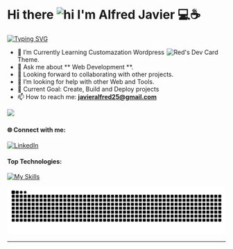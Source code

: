 <!-- [comment]: <img alt="banner" align="center" width="100%" height="40%" src="./images/banner.jpg" /> -->

<h1>Hi there <img src="https://user-images.githubusercontent.com/1303154/88677602-1635ba80-d120-11ea-84d8-d263ba5fc3c0.gif" width="28px" height="28px" alt="hi"> I'm Alfred Javier 💻☕</h1>

<a href="https://git.io/typing-svg"><img src="https://readme-typing-svg.demolab.com?font=Fira+Code&weight=600&size=30&duration=5001&pause=1000&color=01F1C4&width=435&lines=Website+Developer" alt="Typing SVG" /></a>

<a href="https://app.daily.dev/Redz"><img align="right" src="https://api.daily.dev/devcards/102e358d74e542faae501170f3fb77fa.png?r=svl" width="27%" alt="Red's Dev Card"/></a>

<!---   ⚒ I’m currently working on my ** Web Developer **. -->
-   🌱 I’m Currently Learning Customazation Wordpress Theme.
-   💬 Ask me about ** Web Development **.
-   🤝 Looking forward to collaborating with other projects.
-   🤔 I’m looking for help with other Web and Tools.
-   🎯 Current Goal: Create, Build and Deploy projects
-   📫 How to reach me: **javieralfred25@gmail.com**

<!-- <p align="left"> <img src="https://komarev.com/ghpvc/?username=reddotz20&label=Profile%20views&color=0e75b6&style=flat" alt="reddotz20" width="120px"/> </p> -->

![](https://komarev.com/ghpvc/?username=reddotz20&label=Profile%20views&color=0e75b6&style=flat)

#### 🌐 Connect with me:

[![LinkedIn](https://img.shields.io/badge/LinkedIn-%230077B5.svg?logo=linkedin&logoColor=white)](https://linkedin.com/in/alfred-javier-8230b4215/) 


#### Top Technologies:

[![My Skills](https://skillicons.dev/icons?i=react,redux,wordpress,typescript,js,html,css,vite,webpack,php,cpp,java,tailwind,sass,bootstrap,tailwind,emotion,nextjs,nodejs,express,mongodb,postgres,mysql,docker,sequelize,postman,figma,git,github,bash,stackoverflow,pr,vscode,graphql,linux,md)](https://skillicons.dev)


<div align="center">
  <img alt="snake eating my contribution" src="https://github.com/zomeru/zomeru/blob/output/github-contribution-grid-snake-dark.svg">
</div>

---
<!--
<div align="center">
  <img widtH="50%" src="https://github-readme-streak-stats.herokuapp.com/?user=reddotz20&theme=dark" alt="reddotz20" />
  <img widtH="47.3%" src="https://github-readme-stats-sigma-five.vercel.app/api?username=reddotz20&show_icons=true&locale=en&include_all_commits=true&count_private=true&ring_color=fa8b00&theme=dark" alt="reddotz20" />
</div>

<!-- [![activity graph](https://github-readme-activity-graph.cyclic.app/graph?username=RedDotz20&bg_color=151515&color=FFFFFF&line=f0db4f&point=2ade2a&area=true&hide_border=false)](https://github.com/ashutosh00710/github-readme-activity-graph) -->
<!--
<p align="center">
  <img width="350" src="https://github-readme-stats-sigma-five.vercel.app/api/top-langs?username=reddotz20&show_icons=true&locale=en&theme=dark&layout=compact&langs_count=10" alt="reddotz20" />
  <img src="https://spotify-github-profile.vercel.app/api/view?uid=tabangay0607&cover_image=true&theme=novatorem&show_offline=false&background_color=121212&interchange=true&bar_color=53b14f&bar_color_cover=false" alt="Spotify Now Playing" height="140" />

</p> 
-->


<!-- <p align="center">
  <img src="https://spotify-github-profile.vercel.app/api/view?uid=tabangay0607&cover_image=true&theme=default&show_offline=true&background_color=121212&bar_color=53b14f&bar_color_cover=false" alt="spotify-github-profile" href="https://spotify-github-profile.vercel.app/api/view?uid=tabangay0607&redirect=true">
  <img src="https://spotify-recently-played-readme.vercel.app/api?user=tabangay0607&unique={true|1|on|yes}&count=7&width=300" alt="spotify" />
</p> -->
